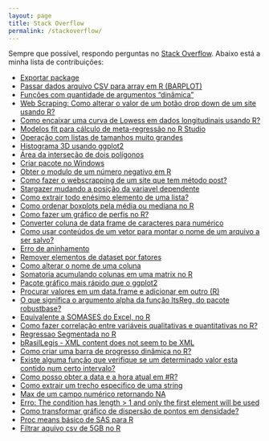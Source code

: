 ```yaml
---
layout: page
title: Stack Overflow
permalink: /stackoverflow/
---
```


<script async src="//pagead2.googlesyndication.com/pagead/js/adsbygoogle.js"></script>
<!-- anuncio -->
<ins class="adsbygoogle"
    style="display:block"
    data-ad-client="ca-pub-4000439994220643"
    data-ad-slot="1442586415"
    data-ad-format="auto">
</ins>
<script>
  (adsbygoogle = window.adsbygoogle || []).push({});
</script>

Sempre que possível, respondo perguntas no [Stack Overflow](http://pt.stackoverflow.com/).
Abaixo está a minha lista de contribuições:

- [Exportar package](http://pt.stackoverflow.com/a/137683/6036)
- [Passar dados arquivo CSV para array em R (BARPLOT)](http://pt.stackoverflow.com/a/137652/6036)
- [Funções com quantidade de argumentos “dinâmica”](http://pt.stackoverflow.com/a/136766/6036)
- [Web Scraping: Como alterar o valor de um botão drop down de um site usando R?](http://pt.stackoverflow.com/a/136247/6036)
- [Como encaixar uma curva de Lowess em dados longitudinais usando R?](http://pt.stackoverflow.com/a/136120/6036)
- [Modelos fit para cálculo de meta-regressão no R Studio](http://pt.stackoverflow.com/a/135160/6036)
- [Operação com listas de tamanhos muito grandes](http://pt.stackoverflow.com/a/134892/6036)
- [Histograma 3D usando ggplot2](http://pt.stackoverflow.com/a/134811/6036)
- [Área da interseção de dois polígonos](http://pt.stackoverflow.com/a/132287/6036)
- [Criar pacote no Windows](http://pt.stackoverflow.com/a/132119/6036)
- [Obter o modulo de um número negativo em R](http://pt.stackoverflow.com/a/132112/6036)
- [Como fazer o webscrapping de um site que tem método post?](http://pt.stackoverflow.com/a/131504/6036)
- [Stargazer mudando a posição da variavel dependente](http://pt.stackoverflow.com/a/130139/6036)
- [Como extrair todo enésimo elemento de uma lista?](http://pt.stackoverflow.com/a/130116/6036)
- [Como ordenar boxplots pela média ou mediana no R](http://pt.stackoverflow.com/questions/129103/como-ordenar-boxplots-pela-m%C3%A9dia-ou-mediana-no-r/129184#129184)
- [Como fazer um gráfico de perfis no R?](http://pt.stackoverflow.com/a/128362/6036)
- [Converter coluna de data frame de caracteres para numérico](http://pt.stackoverflow.com/a/128232/6036)
- [Como usar conteúdos de um vetor para montar o nome de um arquivo a ser salvo?](http://pt.stackoverflow.com/a/127823/6036)
- [Erro de aninhamento](http://pt.stackoverflow.com/a/127741/6036)
- [Remover elementos de dataset por fatores](http://pt.stackoverflow.com/a/127537/6036)
- [Como alterar o nome de uma coluna](http://pt.stackoverflow.com/a/126955/6036)
- [Somatoria acumulando colunas em uma matrix no R](http://pt.stackoverflow.com/a/125279/6036)
- [Pacote gráfico mais rápido que o ggplot2](http://pt.stackoverflow.com/a/124331/6036)
- [Procurar valores em um data.frame e adicionar em outro (R)](http://pt.stackoverflow.com/a/124326/6036)
- [O que significa o argumento alpha da função ltsReg, do pacote robustbase?](http://pt.stackoverflow.com/a/121005/6036)
- [Equivalente a SOMASES do Excel, no R](http://pt.stackoverflow.com/a/120810/6036)
- [Como fazer correlação entre variáveis qualitativas e quantitativas no R?](http://pt.stackoverflow.com/a/120327/6036)
- [Regressao Segmentada no R](http://pt.stackoverflow.com/a/119376/6036)
- [bRasilLegis - XML content does not seem to be XML](http://pt.stackoverflow.com/a/119314/6036)
- [Como criar uma barra de progresso dinâmica no R?](http://pt.stackoverflow.com/a/119312/6036)
- [Existe alguma função que verifique se um determinado valor esta contido num certo intervalo?](http://pt.stackoverflow.com/a/118321/6036)
- [Como posso obter a data e a hora atual em #R?](http://pt.stackoverflow.com/a/117019/6036)
- [Como extrair um trecho especifico de uma string](http://pt.stackoverflow.com/a/115504/6036)
- [Max de um campo numérico retornando NA](http://pt.stackoverflow.com/a/115193/6036)
- [Erro: The condition has length > 1 and only the first element will be used](http://pt.stackoverflow.com/a/112053/6036)
- [Como transformar gráfico de dispersão de pontos em densidade?](http://pt.stackoverflow.com/a/112049/6036)
- [Proc means básico de SAS para R](http://pt.stackoverflow.com/a/111468/6036)
- [Filtrar aquivo csv de 5GB no R](http://pt.stackoverflow.com/a/109028/6036)

<script async src="//pagead2.googlesyndication.com/pagead/js/adsbygoogle.js"></script>
<!-- anuncio -->
<ins class="adsbygoogle"
    style="display:block"
    data-ad-client="ca-pub-4000439994220643"
    data-ad-slot="1442586415"
    data-ad-format="auto">
</ins>
<script>
  (adsbygoogle = window.adsbygoogle || []).push({});
</script>
  
<!-- Go to www.addthis.com/dashboard to customize your tools -->
<div class="addthis_recommended_horizontal"></div>
